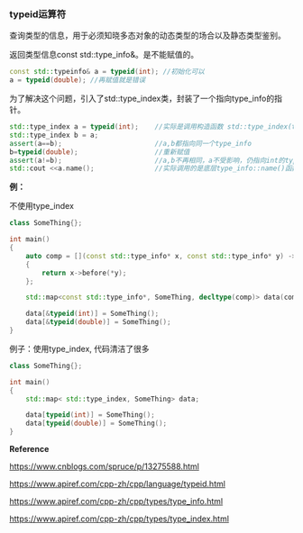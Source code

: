 ### typeid运算符

查询类型的信息，用于必须知晓多态对象的动态类型的场合以及静态类型鉴别。

返回类型信息const std::type_info&。是不能赋值的。

```c++
const std::typeinfo& a = typeid(int); //初始化可以
a = typeid(double); //再赋值就是错误
```



为了解决这个问题，引入了std::type_index类，封装了一个指向type_info的指针。

```c++
std::type_index a = typeid(int);  	//实际是调用构造函数 std::type_index(typeid(int));
std::type_index b = a;
assert(a==b); 						//a,b都指向同一个type_info
b=typeid(double); 					//重新赋值
assert(a!=b); 						//a,b不再相同，a不受影响，仍指向int的type_info
std::cout <<a.name(); 				//实际调用的是底层type_info::name()函数
```



**例：**

不使用type_index

```c++
class SomeThing{};

int main()
{
    auto comp = [](const std::type_info* x, const std::type_info* y) -> bool 
    {
   	 	return x->before(*y);
    };

    std::map<const std::type_info*, SomeThing, decltype(comp)> data(comp);

    data[&typeid(int)] = SomeThing();
    data[&typeid(double)] = SomeThing();
}
```

例子：使用type_index, 代码清洁了很多

```c++
class SomeThing{};

int main()
{
    std::map< std::type_index, SomeThing> data;

    data[typeid(int)] = SomeThing();
    data[typeid(double)] = SomeThing();
}
```



**Reference**

https://www.cnblogs.com/spruce/p/13275588.html

https://www.apiref.com/cpp-zh/cpp/language/typeid.html

https://www.apiref.com/cpp-zh/cpp/types/type_info.html

https://www.apiref.com/cpp-zh/cpp/types/type_index.html